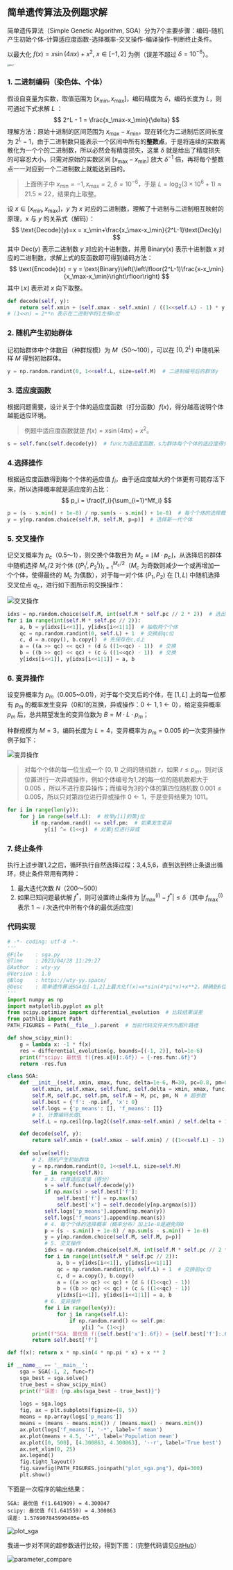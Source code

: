 ## 简单遗传算法及例题求解

简单遗传算法（Simple Genetic Algorithm, SGA）分为7个主要步骤：编码-随机产生初始个体-计算适应度函数-选择概率-交叉操作-编译操作-判断终止条件。

以最大化 $f(x) = x\sin(4\pi x)+x^2,\ x\in[-1,2]$ 为例（误差不超过 $\delta = 10^{-6}$）。

<img src="./简单遗传算法及例题求解.assets/plot_f.png" alt="plot_f" style="zoom:30%;" />

### 1. 二进制编码（染色体、个体）

假设自变量为实数，取值范围为 $[x_{\min},x_{\max}]$，编码精度为 $\delta$，编码长度为 $L$，则可通过下式求解 $L$ ：
$$
2^L - 1 = \frac{x_\max-x_\min}{\delta}
$$
理解方法：原始十进制的区间范围为 $x_\max-x_\min$，现在转化为二进制后区间长度为 $2^{L}-1$，由于二进制数只能表示一个区间中所有的**整数点**，于是将连续的实数离散化为一个个的二进制数，所以必然会有精度损失，这里 $\delta$ 就是给出了精度损失的可容忍大小，只需对原始的实数区间 $[x_\max-x_\min]$ 放大 $\delta^{-1}$ 倍，再将每个整数点一一对应到一个二进制数上就能达到目的。

> 上面例子中 $x_\min=-1,x_\max=2,\delta=10^{-6}$，于是 $L = \log_2(3\times 10^6+1)\approx 21.5\approx22$，结果向上取整。

设 $x\in[x_\min,x_\max]$，$y$ 为 $x$ 对应的二进制数，理解了十进制与二进制相互映射的原理，$x$ 与 $y$ 的关系式（解码）：
$$
\text{Decode}(y)=x = x_\min+\frac{x_\max-x_\min}{2^L-1}\text{Dec}(y)
$$
其中 $\text{Dec}(y)$ 表示二进制数 $y$ 对应的十进制数，并用 $\text{Binary}(x)$ 表示十进制数 $x$ 对应的二进制数，求解上式的反函数即可得到编码方法：
$$
\text{Encode}(x) = y = \text{Binary}\left(\left\lfloor(2^L-1)\frac{x-x_\min}{x_\max-x_\min}\right\rfloor\right)
$$
其中 $\lfloor x\rfloor$ 表示对 $x$ 向下取整。

```python
def decode(self, y):
    return self.xmin + (self.xmax - self.xmin) / ((1<<self.L) - 1) * y
# (1<<n) = 2**n 表示在二进制中将1左移n位
```

### 2. 随机产生初始群体

记初始群体中个体数目（种群规模）为 $M$（50～100），可以在 $[0,2^{L})$ 中随机采样 $M$ 得到初始群体。

```python
y = np.random.randint(0, 1<<self.L, size=self.M)  # 二进制编号后的群体y
```

### 3. 适应度函数

根据问题需要，设计关于个体的适应度函数（打分函数）$f(x)$，得分越高说明个体越能适应环境。

> 例题中适应度函数就是 $f(x) = x\sin(4\pi x)+x^2$。

```python
s = self.func(self.decode(y))  # func为适应度函数，s为群体每个个体的适应度得分
```

### 4.选择操作

根据适应度函数得到每个个体的适应值 $f_i$，由于适应度越大的个体更有可能存活下来，所以选择概率就是适应度的占比：
$$
p_i = \frac{f_i}{\sum_{i=1}^Mf_i}
$$

```python
p = (s - s.min() + 1e-8) / np.sum(s - s.min() + 1e-8)  # 每个个体的选择概率，为避免除0，所以加上1e-8
y = y[np.random.choice(self.M, self.M, p=p)]  # 选择新一代个体
```

### 5. 交叉操作

记交叉概率为 $p_c$（0.5～1），则交换个体数目为 $M_c = \lfloor M\cdot p_c\rfloor$，从选择后的群体中随机选择 $M_c/2$ 对个体 $\{(P^i_{1},P^i_{2})\}_{i=1}^{M_c/2}$（$M_c$ 为奇数则减少一个或再增加一个个体，使得最终的 $M_c$ 为偶数），对于每一对个体 $(P_1,P_2)$ 在 $[1,L)$ 中随机选择交叉位点 $q_c$，进行如下图所示的交换操作：

![交叉操作](./简单遗传算法及例题求解.assets/交叉操作.png)

```python
idxs = np.random.choice(self.M, int(self.M * self.pc // 2 * 2))  # 选出交换个体的下标
for i in range(int(self.M * self.pc // 2)):
    a, b = y[idxs[i<<1]], y[idxs[i<<1|1]]  # 抽取两个个体
    qc = np.random.randint(0, self.L) + 1  # 交换前qc位
    c, d = a.copy(), b.copy()  # 先保存在c,d上
    a = ((a >> qc) << qc) + (d & ((1<<qc) - 1))  # 交换
    b = ((b >> qc) << qc) + (c & ((1<<qc) - 1))  # 交换
    y[idxs[i<<1]], y[idxs[i<<1|1]] = a, b
```

### 6. 变异操作

设变异概率为 $p_m$（0.005~0.01)，对于每个交叉后的个体，在 $[1,L]$ 上的每一位都有 $p_m$ 的概率发生变异（0和1的互换，异或操作：$0\gets1,1\gets0$），给定变异概率 $p_m$ 后，总共期望发生的变异位数为 $B = M\cdot L\cdot p_m$；

种群规模为 $M=3$，编码长度为 $L=4$，变异概率为 $p_m=0.005$ 的一次变异操作例子如下：

![变异操作](./简单遗传算法及例题求解.assets/变异操作.png)

>  对每个个体的每一位生成一个 $[0,1)$ 之间的随机数 $r$，如果 $r \leqslant p_m$，则对该位置进行一次异或操作，例如个体编号为1,2的每一位的随机数都大于 $0.005$ ，所以不进行变异操作；而编号为3的个体的第四位随机数 $0.001 \leqslant 0.005$，所以只对第四位进行异或操作 $0\gets 1$，于是变异结果为 $1011$。

```python
for i in range(len(y)):
    for j in range(self.L):  # 枚举y[i]的第j位
        if np.random.rand() <= self.pm:  # 如果发生变异
            y[i] ^= (1<<j)  # 对第j位进行异或
```

### 7. 终止条件

执行上述步骤1,2之后，循环执行自然选择过程：3,4,5,6，直到达到终止条退出循环，终止条件常用有两种：

1. 最大迭代次数 $N$（200～500）
2. 如果已知问题最优解 $f^*$，则可设置终止条件为 $|f^{(i)}_\max-f^*|\leqslant \delta$（其中 $f^{(i)}_\max$ 表示 $1\sim i$ 次迭代中所有个体的最优适应度）

### 代码实现

```python
# -*- coding: utf-8 -*-
'''
@File    : sga.py
@Time    : 2023/04/28 11:29:27
@Author  : wty-yy
@Version : 1.0
@Blog    : https://wty-yy.space/
@Desc    : 简单遗传算法SGA在[-1,2]上最大化f(x)=x*sin(4*pi*x)+x**2，精确到6位小数
'''
import numpy as np
import matplotlib.pyplot as plt
from scipy.optimize import differential_evolution  # 比较结果误差
from pathlib import Path
PATH_FIGURES = Path(__file__).parent  # 当前代码文件夹作为图片路径

def show_scipy_min():
    g = lambda x: -1 * f(x)
    res = differential_evolution(g, bounds=[(-1, 2)], tol=1e-6)
    print(f"scipy: 最优值 f({res.x[0]:.6f}) = {-res.fun:.6f}")
    return -res.fun

class SGA:
    def __init__(self, xmin, xmax, func, delta=1e-6, M=30, pc=0.8, pm=0.005, N=200):
        self.xmin, self.xmax, self.func, self.delta = xmin, xmax, func, delta
        self.M, self.pc, self.pm, self.N = M, pc, pm, N  # 超参数
        self.best = {'f': -np.inf, 'x': 0}
        self.logs = {'p_means': [], 'f_means': []}
        # 1. 计算编码长度L
        self.L = np.ceil(np.log2((self.xmax-self.xmin) / self.delta + 1)).astype(int)

    def decode(self, y):
        return self.xmin + (self.xmax - self.xmin) / ((1<<self.L) - 1) * y
    
    def solve(self):
        # 2. 随机产生初始群体
        y = np.random.randint(0, 1<<self.L, size=self.M)
        for _ in range(self.N):
            # 3. 计算适应度值（得分）
            s = self.func(self.decode(y))
            if np.max(s) > self.best['f']:
                self.best['f'] = np.max(s)
                self.best['x'] = self.decode(y[np.argmax(s)])
            self.logs['p_means'].append(np.mean(y))
            self.logs['f_means'].append(np.mean(s))
            # 4. 每个个体的选择概率（概率分布）加上1e-8是避免除0
            p = (s - s.min() + 1e-8) / np.sum(s - s.min() + 1e-8)
            y = y[np.random.choice(self.M, self.M, p=p)]
            # 5. 交叉操作
            idxs = np.random.choice(self.M, int(self.M * self.pc // 2 * 2))
            for i in range(int(self.M * self.pc // 2)):
                a, b = y[idxs[i<<1]], y[idxs[i<<1|1]]
                qc = np.random.randint(0, self.L) + 1  # 交换前qc位
                c, d = a.copy(), b.copy()
                a = ((a >> qc) << qc) + (d & ((1<<qc) - 1))
                b = ((b >> qc) << qc) + (c & ((1<<qc) - 1))
                y[idxs[i<<1]], y[idxs[i<<1|1]] = a, b
            # 6. 变异操作
            for i in range(len(y)):
                for j in range(self.L):
                    if np.random.rand() <= self.pm:
                        y[i] ^= (1<<j)
        print(f"SGA: 最优值 f({self.best['x']:.6f}) = {self.best['f']:.6f}")
        return self.best['f']

def f(x): return x * np.sin(4 * np.pi * x) + x ** 2

if __name__ == '__main__':
    sga = SGA(-1, 2, func=f)
    sga_best = sga.solve()
    true_best = show_scipy_min()
    print(f"误差: {np.abs(sga_best - true_best)}")
    
    logs = sga.logs
    fig, ax = plt.subplots(figsize=(8, 5))
    means = np.array(logs['p_means'])
    means = (means - means.min()) / (means.max() - means.min())
    ax.plot(logs['f_means'], '-*', label='f mean')
    ax.plot(means + 4.5, '-*', label='Population mean')
    ax.plot([0, 500], [4.300863, 4.300863], '--r', label='True best')
    ax.set_xlim(0, 25)
    ax.legend()
    fig.tight_layout()
    fig.savefig(PATH_FIGURES.joinpath("plot_sga.png"), dpi=300)
    plt.show()
```

下面是一次程序的输出结果：

```
SGA: 最优值 f(1.641909) = 4.300847
scipy: 最优值 f(1.641559) = 4.300863
误差: 1.576907845990405e-05
```

![plot_sga](./简单遗传算法及例题求解.assets/plot_sga.png)

我进一步对不同的超参数进行比较，得到下图：（完整代码请见[GitHub](https://github.com/wty-yy/LaTex-Projects/tree/main/Nature%20Computation/code_SGA)）

![parameter_compare](./简单遗传算法及例题求解.assets/parameter_compare.png)